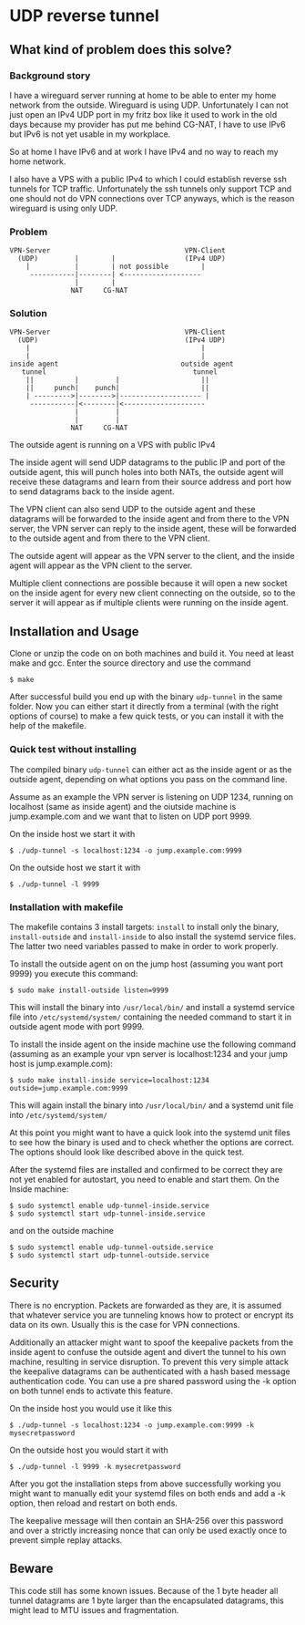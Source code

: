 # UDP reverse tunnel

## What kind of problem does this solve?

### Background story

I have a wireguard server running at home to be able to enter my home network from the outside. Wireguard is using UDP. Unfortunately I can not just open an IPv4 UDP port in my fritz box like it used to work in the old days because my provider has put me behind CG-NAT, I have to use IPv6 but IPv6 is not yet usable in my workplace.

So at home I have IPv6 and at work I have IPv4 and no way to reach my home network.

I also have a VPS with a public IPv4 to which I could establish reverse ssh tunnels for TCP traffic. Unfortunately the ssh tunnels only support TCP and one should not do VPN connections over TCP anyways, which is the reason wireguard is using only UDP.

### Problem

````
VPN-Server                                 VPN-Client
  (UDP)         |        |                 (IPv4 UDP)
    |           |        | not possible        |
     -----------|--------| <-------------------
                |        |
               NAT     CG-NAT

````

### Solution
````
VPN-Server                                 VPN-Client
  (UDP)                                    (IPv4 UDP)
    |                                          |
    |                                          |
inside agent                              outside agent
   tunnel                                    tunnel
    ||          |         |                    ||
    ||     punch|    punch|                    ||
    | --------->|-------->|-------------------- |
     -----------|<--------|<-------------------- 
                |         |
                |         |
               NAT     CG-NAT
````

The outside agent is running on a VPS with public IPv4

The inside agent will send UDP datagrams to the public IP and port of the outside agent, this will punch holes into both NATs, the outside agent will receive these datagrams and learn from their source address and port how to send datagrams back to the inside agent.

The VPN client can also send UDP to the outside agent and these datagrams will be forwarded to the inside agent and from there to the VPN server, the VPN server can reply to the inside agent, these will be forwarded to the outside agent and from there to the VPN client.

The outside agent will appear as the VPN server to the client, and the inside agent will appear as the VPN client to the server.

Multiple client connections are possible because it will open a new socket on the inside agent for every new client connecting on the outside, so to the server it will appear as if multiple clients were running on the inside agent.

## Installation and Usage

Clone or unzip the code on on both machines and build it. You need at least make and gcc. Enter the source directory and use the command 
````
$ make
````
After successful build you end up with the binary `udp-tunnel` in the same folder. Now you can either start it directly from a terminal (with the right options of course) to make a few quick tests, or you can install it with the help of the makefile.

### Quick test without installing

The compiled binary `udp-tunnel` can either act as the inside agent or as the outside agent, depending on what options you pass on the command line.

Assume as an example the VPN server is listening on UDP 1234, running on localhost (same as inside agent) and the oiutside machine is jump.example.com and we want that to listen on UDP port 9999.

On the inside host we start it with
````
$ ./udp-tunnel -s localhost:1234 -o jump.example.com:9999
````

On the outside host we start it with
````
$ ./udp-tunnel -l 9999
````

### Installation with makefile

The makefile contains 3 install targets: `install` to install only the binary, `install-outside` and `install-inside` to also install the systemd service files. The latter two need variables passed to make in order to work properly.

To install the outside agent on on the jump host (assuming you want port 9999) you execute this command:
````
$ sudo make install-outside listen=9999
````
This will install the binary into `/usr/local/bin/` and install a systemd service file into `/etc/systemd/system/` containing the needed command to start it in outside agent mode with port 9999.

To install the inside agent on the inside machine use the following command (assuming as an example your vpn server is localhost:1234 and your jump host is jump.example.com):
````
$ sudo make install-inside service=localhost:1234 outside=jump.example.com:9999
````
This will again install the binary into `/usr/local/bin/` and a systemd unit file into `/etc/systemd/system/`

At this point you might want to have a quick look into the systemd unit files to see how the binary is used and to check whether the options are correct. The options should look like described above in the quick test.

After the systemd files are installed and confirmed to be correct they are not yet enabled for autostart, you need to enable and start them. On the Inside machine:
````
$ sudo systemctl enable udp-tunnel-inside.service
$ sudo systemctl start udp-tunnel-inside.service
````
and on the outside machine
````
$ sudo systemctl enable udp-tunnel-outside.service
$ sudo systemctl start udp-tunnel-outside.service
````

## Security

There is no encryption. Packets are forwarded as they are, it is assumed that whatever service you are tunneling knows how to protect or encrypt its data on its own. Usually this is the case for VPN connections.

Additionally an attacker might want to spoof the keepalive packets from the inside agent to confuse the outside agent and divert the tunnel to his own machine, resulting in service disruption. To prevent this very simple attack the keepalive datagrams can be authenticated with a hash based message authentication code. You can use a pre shared password using the -k option on both tunnel ends to activate this feature.

On the inside host you would use it like this
````
$ ./udp-tunnel -s localhost:1234 -o jump.example.com:9999 -k mysecretpassword
````

On the outside host you would start it with
````
$ ./udp-tunnel -l 9999 -k mysecretpassword
````
After you got the installation steps from above successfully working you might want to manually edit your systemd files on both ends and add a -k option, then reload and restart on both ends.

The keepalive message will then contain an SHA-256 over this password and over a strictly increasing nonce that can only be used exactly once to prevent simple replay attacks.

## Beware

This code still has some known issues. Because of the 1 byte header all tunnel datagrams are 1 byte larger than the encapsulated datagrams, this might lead to MTU issues and fragmentation.
